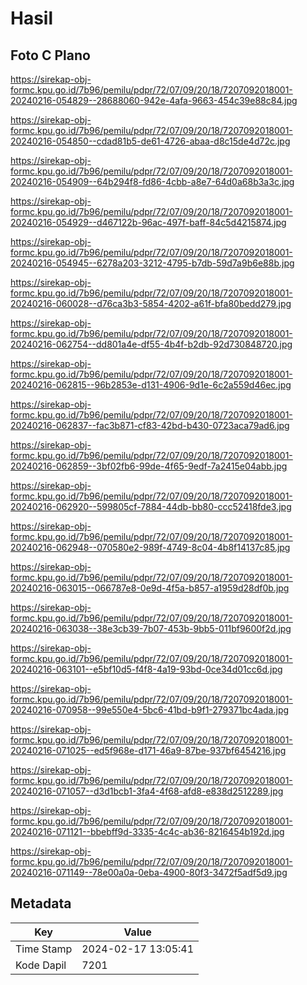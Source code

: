 # Hasil

## Foto C Plano

https://sirekap-obj-formc.kpu.go.id/7b96/pemilu/pdpr/72/07/09/20/18/7207092018001-20240216-054829--28688060-942e-4afa-9663-454c39e88c84.jpg

https://sirekap-obj-formc.kpu.go.id/7b96/pemilu/pdpr/72/07/09/20/18/7207092018001-20240216-054850--cdad81b5-de61-4726-abaa-d8c15de4d72c.jpg

https://sirekap-obj-formc.kpu.go.id/7b96/pemilu/pdpr/72/07/09/20/18/7207092018001-20240216-054909--64b294f8-fd86-4cbb-a8e7-64d0a68b3a3c.jpg

https://sirekap-obj-formc.kpu.go.id/7b96/pemilu/pdpr/72/07/09/20/18/7207092018001-20240216-054929--d467122b-96ac-497f-baff-84c5d4215874.jpg

https://sirekap-obj-formc.kpu.go.id/7b96/pemilu/pdpr/72/07/09/20/18/7207092018001-20240216-054945--6278a203-3212-4795-b7db-59d7a9b6e88b.jpg

https://sirekap-obj-formc.kpu.go.id/7b96/pemilu/pdpr/72/07/09/20/18/7207092018001-20240216-060028--d76ca3b3-5854-4202-a61f-bfa80bedd279.jpg

https://sirekap-obj-formc.kpu.go.id/7b96/pemilu/pdpr/72/07/09/20/18/7207092018001-20240216-062754--dd801a4e-df55-4b4f-b2db-92d730848720.jpg

https://sirekap-obj-formc.kpu.go.id/7b96/pemilu/pdpr/72/07/09/20/18/7207092018001-20240216-062815--96b2853e-d131-4906-9d1e-6c2a559d46ec.jpg

https://sirekap-obj-formc.kpu.go.id/7b96/pemilu/pdpr/72/07/09/20/18/7207092018001-20240216-062837--fac3b871-cf83-42bd-b430-0723aca79ad6.jpg

https://sirekap-obj-formc.kpu.go.id/7b96/pemilu/pdpr/72/07/09/20/18/7207092018001-20240216-062859--3bf02fb6-99de-4f65-9edf-7a2415e04abb.jpg

https://sirekap-obj-formc.kpu.go.id/7b96/pemilu/pdpr/72/07/09/20/18/7207092018001-20240216-062920--599805cf-7884-44db-bb80-ccc52418fde3.jpg

https://sirekap-obj-formc.kpu.go.id/7b96/pemilu/pdpr/72/07/09/20/18/7207092018001-20240216-062948--070580e2-989f-4749-8c04-4b8f14137c85.jpg

https://sirekap-obj-formc.kpu.go.id/7b96/pemilu/pdpr/72/07/09/20/18/7207092018001-20240216-063015--066787e8-0e9d-4f5a-b857-a1959d28df0b.jpg

https://sirekap-obj-formc.kpu.go.id/7b96/pemilu/pdpr/72/07/09/20/18/7207092018001-20240216-063038--38e3cb39-7b07-453b-9bb5-011bf9600f2d.jpg

https://sirekap-obj-formc.kpu.go.id/7b96/pemilu/pdpr/72/07/09/20/18/7207092018001-20240216-063101--e5bf10d5-f4f8-4a19-93bd-0ce34d01cc6d.jpg

https://sirekap-obj-formc.kpu.go.id/7b96/pemilu/pdpr/72/07/09/20/18/7207092018001-20240216-070958--99e550e4-5bc6-41bd-b9f1-279371bc4ada.jpg

https://sirekap-obj-formc.kpu.go.id/7b96/pemilu/pdpr/72/07/09/20/18/7207092018001-20240216-071025--ed5f968e-d171-46a9-87be-937bf6454216.jpg

https://sirekap-obj-formc.kpu.go.id/7b96/pemilu/pdpr/72/07/09/20/18/7207092018001-20240216-071057--d3d1bcb1-3fa4-4f68-afd8-e838d2512289.jpg

https://sirekap-obj-formc.kpu.go.id/7b96/pemilu/pdpr/72/07/09/20/18/7207092018001-20240216-071121--bbebff9d-3335-4c4c-ab36-8216454b192d.jpg

https://sirekap-obj-formc.kpu.go.id/7b96/pemilu/pdpr/72/07/09/20/18/7207092018001-20240216-071149--78e00a0a-0eba-4900-80f3-3472f5adf5d9.jpg


## Metadata

| Key        | Value               |
| ---------- | ------------------- |
| Time Stamp | 2024-02-17 13:05:41 |
| Kode Dapil | 7201                |



